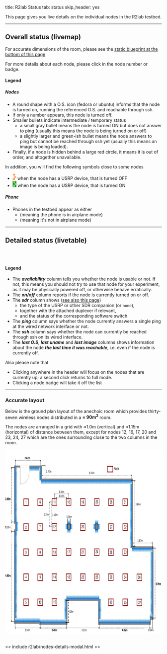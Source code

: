 title: R2lab Status
tab: status
skip_header: yes

This page gives you live details on the individual nodes in the R2lab testbed.

---
## Overall status (livemap)

<a name="livemap"></a>
For accurate dimensions of the room, please see the [static blueprint
at the bottom of this page](#accurate-layout)

For more details about each node, please click in the node number or badge.

<div class="row" id="all">
  <div class="col-lg-2"></div>
  <div class="col-lg-10">
    <div id="livemap_container"></div>
    <script type="text/javascript" src="/assets/r2lab/livemap.js"></script>
    <style type="text/css"> @import url("/assets/r2lab/livemap.css"); </style>
    <script>
    // override livemap default settings 
    Object.assign(livemap_options, {
        usrp_width : 15,
    	usrp_height : 26,
//    debug : true,
   });
    </script>
  </div>
</div>

<a name="livemap:legend"></a>

#### Legend

##### Nodes
* A round shape with a O.S. icon (fedora or ubuntu) informs that the node is turned on, running the
  referenced O.S. and reachable through ssh.
* If only a number appears, this node is turned off.
* Smaller bullets indicate intermediate / temporary status
  * a small gray bullet means the node is turned ON but does not answer to ping
  (usually this means the node is being turned on or off)
  * a slightly larger and green-ish bullet means the node answers to ping but cannot be
  reached through ssh yet (usually this means an image is being
  loaded).
* Finally, if a node is hidden behind a large red circle, it means it
  is out of order, and altogether unavailable.

In addition, you will find the following symbols close to some nodes

* <img src="/assets/img/gnuradio-logo-icon-red.svg" height=20px> when the node has a USRP device, that is turned OFF
* <img src="/assets/img/gnuradio-logo-icon-green.svg" height=20px> when the node has a USRP device, that is turned ON

##### Phone
* Phones in the testbed appear as either
  * <span class='fa fa-plane'></span> (meaning the phone is in airplane mode) 
  * <span class='fa fa-phone'></span> (meaning it's not in airplane mode) 

***

## Detailed status (livetable)

<a name="livetable"></a>

<br />

<div class="row" id="all">
  <div class="col-lg-12">
    <table class="table table-condensed" id='livetable_container'> </table>
    <script type="text/javascript" src="/assets/r2lab/livecolumns.js"></script>
    <script type="text/javascript" src="/assets/r2lab/livetable.js"></script>
    <script>
    // override livetable default settings 
    Object.assign(livetable_options, {
//    debug : true,
   });
    </script>
    <style type="text/css"> @import url("/assets/r2lab/livecolumns.css"); </style>
    <style type="text/css"> @import url("/assets/r2lab/livetable.css"); </style>
  </div>
</div>

<a name="livetable:legend"></a>

#### Legend

* The ***availability*** column
  tells you whether the node is usable or not. If not, this means you should not try to use that node for your experiment, as it may be physically powered off, or otherwise behave erratically.
* The ***on/off*** column
  reports if the node is currently turned on or off.
* The ***sdr*** column shows ([see also this page](hardware.md#gory-details))
  * the type of the USRP or other SDR companion (or `none`),
  * together with the attached duplexer if relevant,
  * and the status of the corresponding software switch.
* The ***ping*** column
  says whether the node currently answers a single ping at the wired network interface or not.
* The ***ssh*** column says whether the node can currently be reached through ssh on its wired interface.
* The ***last O.S***, ***last uname*** and ***last image*** columns shows information about the node ***the last time it was reachable***, i.e. even if the node is currently off.

Also please note that

 * Clicking anywhere in the header will focus on the nodes that are currently up; a second click returns to full mode.
 * Clicking a node badge will take it off the list

***

### Accurate layout

Below is the ground plan layout of the anechoic room which provides thirty-seven wireless nodes distributed in a **≈ 90m<sup>2</sup>** room.

The nodes are arranged in a grid with ≈1.0m (vertical) and ≈1.15m (horizontal) of distance between them, except for nodes 12, 16, 17, 20 and 23, 24, 27 which are the ones surrounding close to the two columns in the room.

<a name="accurate-layout">
<center>
	<img src="/assets/img/status-chamber.png" style="width:950px; height:592px;"/><br>
	<!-- <center> Fig. 1 - Resources status</center> -->
</center>
</a>

<br />

<script type="text/javascript" src="/assets/r2lab/xhttp-django.js"></script>
<!-- defines node_details_modal -->
<< include r2lab/nodes-details-modal.html >>
